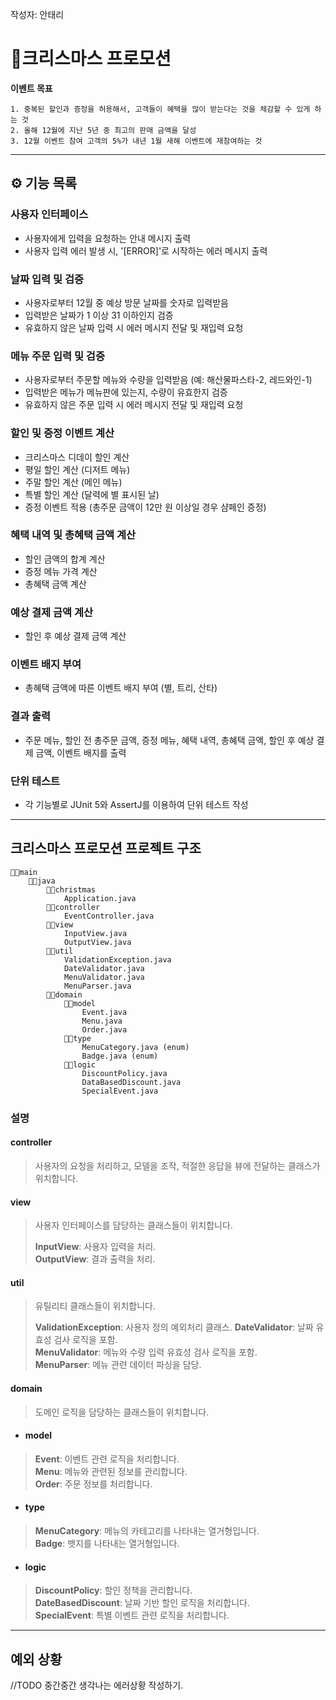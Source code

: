 작성자: 안태리

# 🎅크리스마스 프로모션

**이벤트 목표**
````
1. 중복된 할인과 증정을 허용해서, 고객들이 혜택을 많이 받는다는 것을 체감할 수 있게 하는 것
2. 올해 12월에 지난 5년 중 최고의 판매 금액을 달성
3. 12월 이벤트 참여 고객의 5%가 내년 1월 새해 이벤트에 재참여하는 것
````

---------------
## ⚙ 기능 목록

### 사용자 인터페이스
   - 사용자에게 입력을 요청하는 안내 메시지 출력
   - 사용자 입력 에러 발생 시, '[ERROR]'로 시작하는 에러 메시지 출력 
### 날짜 입력 및 검증
   - 사용자로부터 12월 중 예상 방문 날짜를 숫자로 입력받음
   - 입력받은 날짜가 1 이상 31 이하인지 검증
   - 유효하지 않은 날짜 입력 시 에러 메시지 전달 및 재입력 요청 
### 메뉴 주문 입력 및 검증
   - 사용자로부터 주문할 메뉴와 수량을 입력받음 (예: 해산물파스타-2, 레드와인-1)
   - 입력받은 메뉴가 메뉴판에 있는지, 수량이 유효한지 검증
   - 유효하지 않은 주문 입력 시 에러 메시지 전달 및 재입력 요청
### 할인 및 증정 이벤트 계산
   - 크리스마스 디데이 할인 계산
   - 평일 할인 계산 (디저트 메뉴)
   - 주말 할인 계산 (메인 메뉴)
   - 특별 할인 계산 (달력에 별 표시된 날)
   - 증정 이벤트 적용 (총주문 금액이 12만 원 이상일 경우 샴페인 증정)
### 혜택 내역 및 총혜택 금액 계산
   - 할인 금액의 합계 계산
   - 증정 메뉴 가격 계산
   - 총혜택 금액 계산
### 예상 결제 금액 계산
   - 할인 후 예상 결제 금액 계산
### 이벤트 배지 부여
   - 총혜택 금액에 따른 이벤트 배지 부여 (별, 트리, 산타)
### 결과 출력
   - 주문 메뉴, 할인 전 총주문 금액, 증정 메뉴, 혜택 내역, 총혜택 금액, 할인 후 예상 결제 금액, 이벤트 배지를 출력
### 단위 테스트
   - 각 기능별로 JUnit 5와 AssertJ를 이용하여 단위 테스트 작성

------------

## 크리스마스 프로모션 프로젝트 구조

```
🔻📁main
    🔻📁java
        🔻📁christmas
            Application.java
        🔻📁controller
            EventController.java
        🔻📁view
            InputView.java
            OutputView.java
        🔻📁util
            ValidationException.java
            DateValidator.java
            MenuValidator.java
            MenuParser.java
        🔻📁domain
            🔻📁model
                Event.java
                Menu.java
                Order.java
            🔻📁type
                MenuCategory.java (enum)
                Badge.java (enum)
            🔻📁logic
                DiscountPolicy.java
                DataBasedDiscount.java
                SpecialEvent.java
```
### 설명
#### controller
> 사용자의 요청을 처리하고, 모델을 조작, 적절한 응답을 뷰에 전달하는 클래스가 위치합니다.

#### view
> 사용자 인터페이스를 담당하는 클래스들이 위치합니다. <br>
> 
> **InputView**: 사용자 입력을 처리. <br>
> **OutputView**: 결과 출력을 처리.

#### util
> 유틸리티 클래스들이 위치합니다. <br>
> 
> **ValidationException**: 사용자 정의 예외처리 클래스.
> **DateValidator**: 날짜 유효성 검사 로직을 포함. <br>
> **MenuValidator**: 메뉴와 수량 입력 유효성 검사 로직을 포함. <br>
> **MenuParser**: 메뉴 관련 데이터 파싱을 담당. <br>

#### domain
> 도메인 로직을 담당하는 클래스들이 위치합니다. <br>

- #### model
> **Event**: 이벤트 관련 로직을 처리합니다. <br>
> **Menu**: 메뉴와 관련된 정보를 관리합니다. <br>
> **Order**: 주문 정보를 처리합니다. <br>

- #### type
> **MenuCategory**: 메뉴의 카테고리를 나타내는 열거형입니다. <br>
> **Badge**: 뱃지를 나타내는 열거형입니다. <br>

- #### logic
> **DiscountPolicy**: 할인 정책을 관리합니다. <br>
> **DateBasedDiscount**: 날짜 기반 할인 로직을 처리합니다. <br>
> **SpecialEvent**: 특별 이벤트 관련 로직을 처리합니다. <br>

-------------------
## 예외 상황

//TODO 중간중간 생각나는 에러상황 작성하기.